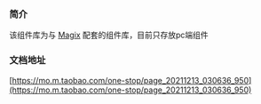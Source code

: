 ### 简介
该组件库为与 [Magix](https://thx.github.io/magix/) 配套的组件库，目前只存放pc端组件


### 文档地址
[https://mo.m.taobao.com/one-stop/page_20211213_030636_950](https://mo.m.taobao.com/one-stop/page_20211213_030636_950)
